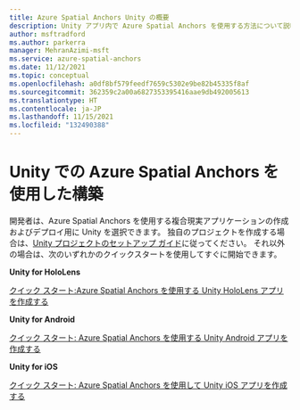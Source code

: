 ```yaml
---
title: Azure Spatial Anchors Unity の概要
description: Unity アプリ内で Azure Spatial Anchors を使用する方法について説明します。 Unity for HoloLens、Unity for Android、Unity for iOS のクイックスタートを確認します。
author: msftradford
ms.author: parkerra
manager: MehranAzimi-msft
ms.service: azure-spatial-anchors
ms.date: 11/12/2021
ms.topic: conceptual
ms.openlocfilehash: a0df8bf579feedf7659c5302e9be82b45335f8af
ms.sourcegitcommit: 362359c2a00a6827353395416aae9db492005613
ms.translationtype: HT
ms.contentlocale: ja-JP
ms.lasthandoff: 11/15/2021
ms.locfileid: "132490388"
---
```

# <a name="building-in-unity-with-azure-spatial-anchors"></a>Unity での Azure Spatial Anchors を使用した構築

開発者は、Azure Spatial Anchors を使用する複合現実アプリケーションの作成およびデプロイ用に Unity を選択できます。 独自のプロジェクトを作成する場合は、[Unity プロジェクトのセットアップ ガイド](./how-tos/setup-unity-project.md)に従ってください。 それ以外の場合は、次のいずれかのクイックスタートを使用してすぐに開始できます。

**Unity for HoloLens**

[クイック スタート:Azure Spatial Anchors を使用する Unity HoloLens アプリを作成する](./quickstarts/get-started-unity-hololens.md)

**Unity for Android**

[クイック スタート: Azure Spatial Anchors を使用する Unity Android アプリを作成する](./quickstarts/get-started-unity-android.md)

**Unity for iOS**

[クイック スタート: Azure Spatial Anchors を使用して Unity iOS アプリを作成する](./quickstarts/get-started-unity-ios.md)